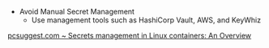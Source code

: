 - Avoid Manual Secret Management
  - Use management tools such as HashiCorp Vault, AWS, and KeyWhiz

[pcsuggest.com ~ Secrets management in Linux containers: An Overview](https://www.pcsuggest.com/containers-secrets-management-overview/)
